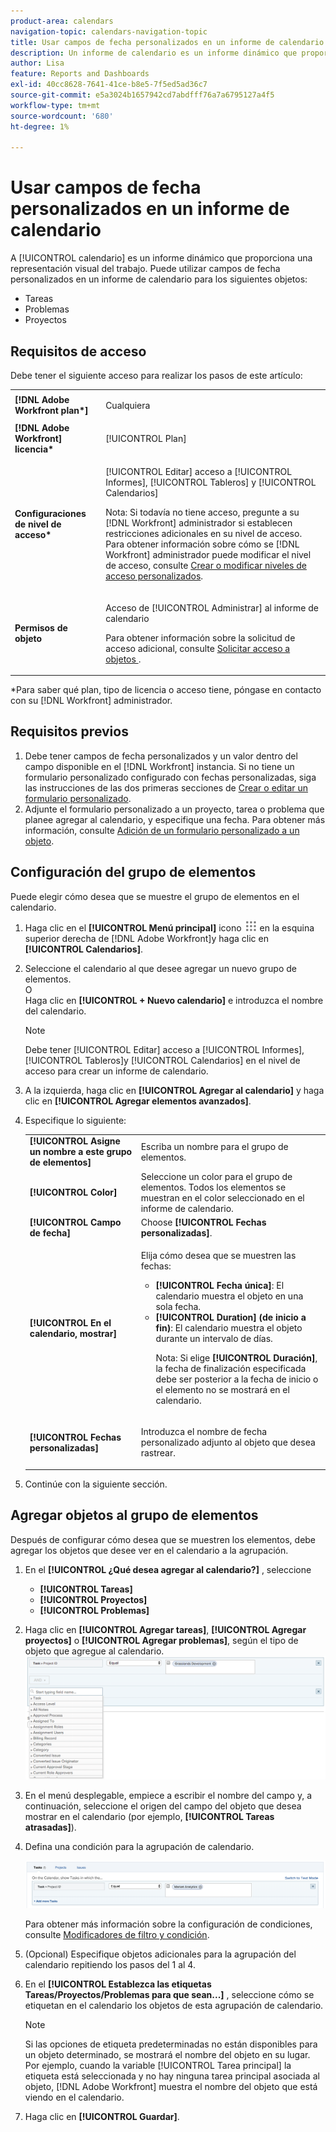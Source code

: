 ```yaml
---
product-area: calendars
navigation-topic: calendars-navigation-topic
title: Usar campos de fecha personalizados en un informe de calendario
description: Un informe de calendario es un informe dinámico que proporciona una representación visual del trabajo. Puede utilizar campos de fecha personalizados en un informe de calendario para tareas, problemas y proyectos.
author: Lisa
feature: Reports and Dashboards
exl-id: 40cc8628-7641-41ce-b8e5-7f5ed5ad36c7
source-git-commit: e5a3024b1657942cd7abdfff76a7a6795127a4f5
workflow-type: tm+mt
source-wordcount: '680'
ht-degree: 1%

---
```


# Usar campos de fecha personalizados en un informe de calendario

A [!UICONTROL calendario] es un informe dinámico que proporciona una representación visual del trabajo. Puede utilizar campos de fecha personalizados en un informe de calendario para los siguientes objetos:

* Tareas
* Problemas
* Proyectos

## Requisitos de acceso

Debe tener el siguiente acceso para realizar los pasos de este artículo:

<table style="table-layout:auto"> 
 <col> 
 </col> 
 <col> 
 </col> 
 <tbody> 
  <tr> 
   <td role="rowheader"><strong>[!DNL Adobe Workfront plan*]</strong></td> 
   <td> <p>Cualquiera</p> </td> 
  </tr> 
  <tr> 
   <td role="rowheader"><strong>[!DNL Adobe Workfront] licencia*</strong></td> 
   <td> <p>[!UICONTROL Plan] </p> </td> 
  </tr> 
  <tr> 
   <td role="rowheader"><strong>Configuraciones de nivel de acceso*</strong></td> 
   <td> <p>[!UICONTROL Editar] acceso a [!UICONTROL Informes], [!UICONTROL Tableros] y [!UICONTROL Calendarios]</p> <p>Nota: Si todavía no tiene acceso, pregunte a su [!DNL Workfront] administrador si establecen restricciones adicionales en su nivel de acceso. Para obtener información sobre cómo se [!DNL Workfront] administrador puede modificar el nivel de acceso, consulte <a href="../../../administration-and-setup/add-users/configure-and-grant-access/create-modify-access-levels.md" class="MCXref xref">Crear o modificar niveles de acceso personalizados</a>.</p> </td> 
  </tr> 
  <tr> 
   <td role="rowheader"><strong>Permisos de objeto</strong></td> 
   <td> <p>Acceso de [!UICONTROL Administrar] al informe de calendario</p> <p>Para obtener información sobre la solicitud de acceso adicional, consulte <a href="../../../workfront-basics/grant-and-request-access-to-objects/request-access.md" class="MCXref xref">Solicitar acceso a objetos </a>.</p> </td> 
  </tr> 
 </tbody> 
</table>

&#42;Para saber qué plan, tipo de licencia o acceso tiene, póngase en contacto con su [!DNL Workfront] administrador.

## Requisitos previos

1. Debe tener campos de fecha personalizados y un valor dentro del campo disponible en el [!DNL Workfront] instancia. Si no tiene un formulario personalizado configurado con fechas personalizadas, siga las instrucciones de las dos primeras secciones de [Crear o editar un formulario personalizado](../../../administration-and-setup/customize-workfront/create-manage-custom-forms/create-or-edit-a-custom-form.md).
1. Adjunte el formulario personalizado a un proyecto, tarea o problema que planee agregar al calendario, y especifique una fecha. Para obtener más información, consulte [Adición de un formulario personalizado a un objeto](../../../workfront-basics/work-with-custom-forms/add-a-custom-form-to-an-object.md).

## Configuración del grupo de elementos

Puede elegir cómo desea que se muestre el grupo de elementos en el calendario.

1. Haga clic en el **[!UICONTROL Menú principal]** icono ![](assets/main-menu-icon.png) en la esquina superior derecha de [!DNL Adobe Workfront]y haga clic en **[!UICONTROL Calendarios]**.

1. Seleccione el calendario al que desee agregar un nuevo grupo de elementos.\
   O\
   Haga clic en **[!UICONTROL + Nuevo calendario]** e introduzca el nombre del calendario.

   >[!NOTE]
   >
   >Debe tener [!UICONTROL Editar] acceso a [!UICONTROL Informes], [!UICONTROL Tableros]y [!UICONTROL Calendarios] en el nivel de acceso para crear un informe de calendario.

1. A la izquierda, haga clic en **[!UICONTROL Agregar al calendario]** y haga clic en **[!UICONTROL Agregar elementos avanzados]**.

1. Especifique lo siguiente:

   <table style="table-layout:auto">
    <col>
    <col>
    <tbody>
     <tr>
      <td role="rowheader"><strong>[!UICONTROL Asigne un nombre a este grupo de elementos]</strong></td>
      <td>Escriba un nombre para el grupo de elementos.</td>
     </tr>
     <tr>
      <td role="rowheader"><strong>[!UICONTROL Color]</strong></td>
      <td>Seleccione un color para el grupo de elementos. Todos los elementos se muestran en el color seleccionado en el informe de calendario.</td>
     </tr>
     <tr>
      <td role="rowheader"><strong>[!UICONTROL Campo de fecha]</strong></td>
      <td>Choose <strong>[!UICONTROL Fechas personalizadas]</strong>.<br></td>
     </tr>
     <tr>
      <td role="rowheader"><strong>[!UICONTROL En el calendario, mostrar]</strong></td>
      <td><p>Elija cómo desea que se muestren las fechas:</p>
       <ul>
        <li><strong>[!UICONTROL Fecha única]</strong>: El calendario muestra el objeto en una sola fecha.</li>
        <li><strong>[!UICONTROL Duration] (de inicio a fin)</strong>: El calendario muestra el objeto durante un intervalo de días.<br><p>Nota: Si elige <strong>[!UICONTROL Duración]</strong>, la fecha de finalización especificada debe ser posterior a la fecha de inicio o el elemento no se mostrará en el calendario.</p></li>
       </ul></td>
     </tr>
     <tr data-mc-conditions="">
      <td role="rowheader"><strong>[!UICONTROL Fechas personalizadas]</strong></td>
      <td><p>Introduzca el nombre de fecha personalizado adjunto al objeto que desea rastrear.</p></td>
     </tr>
    </tbody>
   </table>

1. Continúe con la siguiente sección.

## Agregar objetos al grupo de elementos

Después de configurar cómo desea que se muestren los elementos, debe agregar los objetos que desee ver en el calendario a la agrupación.

1. En el **[!UICONTROL ¿Qué desea agregar al calendario?]** , seleccione

   * **[!UICONTROL Tareas]**
   * **[!UICONTROL Proyectos]**
   * **[!UICONTROL Problemas]**

1. Haga clic en **[!UICONTROL Agregar tareas]**, **[!UICONTROL Agregar proyectos]** o **[!UICONTROL Agregar problemas]**, según el tipo de objeto que agregue al calendario.\
   ![Seleccionar objeto para calendario](assets/field-name.png)

1. En el menú desplegable, empiece a escribir el nombre del campo y, a continuación, seleccione el origen del campo del objeto que desea mostrar en el calendario (por ejemplo, **[!UICONTROL Tareas atrasadas]**).
1. Defina una condición para la agrupación de calendario.

   ![Condición](assets/condition-statement-calendar.png)

   Para obtener más información sobre la configuración de condiciones, consulte [Modificadores de filtro y condición](../../../reports-and-dashboards/reports/reporting-elements/filter-condition-modifiers.md).

1. (Opcional) Especifique objetos adicionales para la agrupación del calendario repitiendo los pasos del 1 al 4.
1. En el **[!UICONTROL Establezca las etiquetas Tareas/Proyectos/Problemas para que sean...]** , seleccione cómo se etiquetan en el calendario los objetos de esta agrupación de calendario.

   >[!NOTE]
   >
   >Si las opciones de etiqueta predeterminadas no están disponibles para un objeto determinado, se mostrará el nombre del objeto en su lugar. Por ejemplo, cuando la variable [!UICONTROL Tarea principal] la etiqueta está seleccionada y no hay ninguna tarea principal asociada al objeto, [!DNL Adobe Workfront] muestra el nombre del objeto que está viendo en el calendario.

1. Haga clic en **[!UICONTROL Guardar]**.
